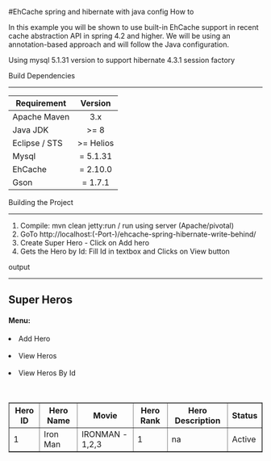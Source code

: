 #EhCache spring and hibernate with java config How to

In this example you will be shown to use built-in EhCache support in recent cache abstraction API in spring 4.2 and higher. We will be using an annotation-based approach and will follow the Java configuration.

Using mysql 5.1.31 version to support hibernate 4.3.1 session factory

Build Dependencies
___________________

| Requirement 	    | Version     |
|------------------|:----------: |
| Apache Maven     | 3.x         |
| Java JDK 	       | >= 8        |
| Eclipse / STS    | >= Helios   |
| Mysql 	          | = 5.1.31    |
| EhCache 	       | = 2.10.0    |
| Gson 	          | = 1.7.1     |

Building the Project
_____________________

   1. Compile: mvn clean jetty:run / run using server (Apache/pivotal)
   2. GoTo http://localhost:(-Port-)/ehcache-spring-hibernate-write-behind/
   3. Create Super Hero - Click on Add hero
   4. Gets the Hero by Id: Fill Id in textbox and Clicks on View button

output
_______

<html>
<body>
	<form action="#">
		<h2>Super Heros</h2>
		<p>
		</p><h4>Menu:</h4>
		<p></p>		
			<li>Add Hero</li>
			<br>
			<li>View Heros</li>
			<br>
			<li>View Heros By Id</li>		
		<br><br>			
		<div class="view_hero" style="display: block;">			
			<table style="border-collapse: collapse;" cellspacing="8" cellpadding="8" border="1">
				<thead>
					<tr>
						<th>Hero ID</th>
						<th>Hero Name</th>
						<th>Movie</th>
						<th>Hero Rank</th>
						<th>Hero Description</th>
						<th>Status</th>
					</tr>
				</thead>
				<tbody id="fill_content"><tr><td>1</td><td>Iron Man</td><td>IRONMAN - 1,2,3</td><td>1</td><td>na</td><td>Active</td></tr></tbody>
			</table>
      </div>
   </form>
</body>
</html>
